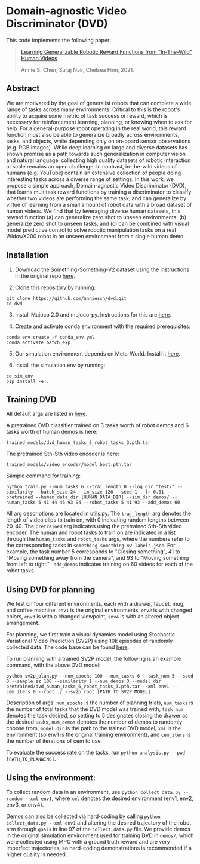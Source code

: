 # Domain-agnostic Video Discriminator (DVD)

This code implements the following paper: 

<!-- > [Learning Generalizable Robotic Reward Functions from In-The-Wild Human Videos](https://sites.google.com/view/batch-exploration).  -->
> [Learning Generalizable Robotic Reward Functions from "In-The-Wild" Human Videos](https://sites.google.com/view/dvd-human-videos)
>
> Annie S. Chen, Suraj Nair, Chelsea Finn, 2021.

## Abstract
We are motivated by the goal of generalist robots that can complete a wide range of tasks across many environments. Critical to this is the robot's ability to acquire some metric of task success or reward, which is necessary for reinforcement learning, planning, or knowing when to ask for help. For a general-purpose robot operating in the real world, this reward function must also be able to generalize broadly across environments, tasks, and objects, while depending only on on-board sensor observations (e.g. RGB images). While deep learning on large and diverse datasets has shown promise as a path towards such generalization in computer vision and natural language, collecting high quality datasets of robotic interaction at scale remains an open challenge. In contrast, in-the-wild videos of humans (e.g. YouTube) contain an extensive collection of people doing interesting tasks across a diverse range of settings. In this work, we propose a simple approach, Domain-agnostic Video Discriminator (DVD), that learns multitask reward functions by training a discriminator to classify whether two videos are performing the same task, and can generalize by virtue of learning from a small amount of robot data with a broad dataset of human videos. We find that by leveraging diverse human datasets, this reward function (a) can generalize zero shot to unseen environments, (b) generalize zero shot to unseen tasks, and (c) can be combined with visual model predictive control to solve robotic manipulation tasks on a real WidowX200 robot in an unseen environment from a single human demo.

## Installation
1. Download the Something-Something-V2 dataset using the instructions in the original repo [here](https://github.com/TwentyBN/something-something-v2-baseline).

2. Clone this repository by running:
```
git clone https://github.com/anniesch/dvd.git
cd dvd
```
3. Install Mujoco 2.0 and mujoco-py. Instructions for this are [here](https://github.com/openai/mujoco-py#install-mujoco).

4. Create and activate conda environment with the required prerequisites:
```
conda env create -f conda_env.yml
conda activate batch_exp
```

5. Our simulation environment depends on Meta-World. Install it [here](https://github.com/tianheyu927/metaworld).

6. Install the simulation env by running:
```
cd sim_env
pip install -e .
```

## Training DVD

All default args are listed in [here](https://github.com/annie268/dvd/blob/main/utils.py).

A pretrained DVD classifier trained on 3 tasks worth of robot demos and 6 tasks worth of human demos is here:
```
trained_models/dvd_human_tasks_6_robot_tasks_3.pth.tar
```

The pretrained Sth-Sth video encoder is here:
```
trained_models/video_encoder/model_best.pth.tar
```

Sample command for training: 
```
python train.py --num_tasks 6 --traj_length 0 --log_dir "test/" --similarity --batch_size 24 --im_size 120 --seed 1 --lr 0.01 --pretrained --human_data_dir [HUMAN_DATA_DIR] --sim_dir demos/ --human_tasks 5 41 44 46 93 94 --robot_tasks 5 41 93 --add_demos 60
```
All arg descriptions are located in utils.py. The ```traj_length``` arg denotes the length of video clips to train on, with 0 indicating random lengths between 20-40. The ```pretrained``` arg indicates using the pretrained Sth-Sth video encoder. The human and robot tasks to train on are indicated in a list through the ```human_tasks``` and ```robot_tasks``` args, where the numbers refer to the corresponding tasks in ```something-something-v2-labels.json```. For example, the task number 5 corresponds to "Closing something", 41 to "Moving something away from the camera", and 93 to "Moving something from left to right." ```-add_demos``` indicates training on 60 videos for each of the robot tasks.


## Using DVD for planning
We test on four different environments, each with a drawer, faucet, mug, and coffee machine. ```env1``` is the original environments, ```env2``` is with changed colors, ```env3``` is with a changed viewpoint, ```env4``` is with an altered object arrangement. 

For planning, we first train a visual dynamics model using Stochastic Variational Video Prediction (SV2P) using 10k episodes of randomly collected data. The code base can be found [here](https://github.com/tensorflow/tensor2tensor). 

To run planning with a trained SV2P model, the following is an example command, with the above DVD model:
```
python sv2p_plan.py --num_epochs 100 --num_tasks 6 --task_num 5 --seed 0 --sample_sz 100 --similarity 1 --num_demos 3 --model_dir pretrained/dvd_human_tasks_6_robot_tasks_3.pth.tar --xml env1 --cem_iters 0 --root ./ --sv2p_root [PATH TO SV2P MODEL]
```
Description of args: ```num_epochs``` is the number of planning trials, ```num_tasks``` is the number of total tasks that the DVD model was trained with, ```task_num``` denotes the task desired, so setting to 5 designates closing the drawer as the desired tasks, ```num_demos``` denotes the number of demos to randomly choose from, ```model_dir``` is the path to the trained DVD model, ```xml``` is the environment (so env1 is the original training environment), and ```cem_iters``` is the number of iterations of cem to use.

To evaluate the success rate on the tasks, run ```python analysis.py --pwd [PATH_TO_PLANNING]```.


## Using the environment:
To collect random data in an environment, use ```python collect_data.py --random --xml env1```, where ```xml``` denotes the desired environment (env1, env2, env3, or env4). 

Demos can also be collected via hard-coding by calling ```python collect_data.py --xml env1``` and altering the desired trajectory of the robot arm through ```goals``` in line 97 of the ```collect_data.py``` file. 
We provide demos in the original simulation environment used for training DVD in ```demos/```, which were collected using MPC with a ground truth reward and are very imperfect trajectories, so hard-coding demonstrations is recommended if a higher quality is needed. 



